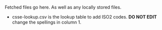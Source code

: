 Fetched files go here. As well as any locally stored files.

- csse-lookup.csv is the lookup table to add ISO2 codes. **DO NOT EDIT** change the spellings in column 1.